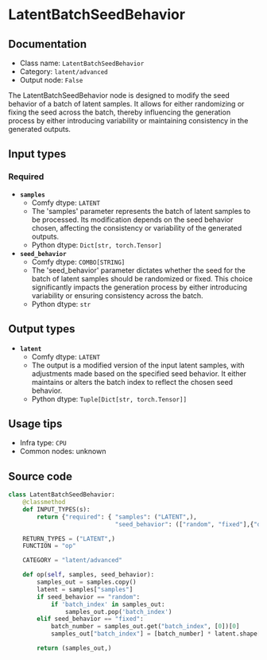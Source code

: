 # LatentBatchSeedBehavior
## Documentation
- Class name: `LatentBatchSeedBehavior`
- Category: `latent/advanced`
- Output node: `False`

The LatentBatchSeedBehavior node is designed to modify the seed behavior of a batch of latent samples. It allows for either randomizing or fixing the seed across the batch, thereby influencing the generation process by either introducing variability or maintaining consistency in the generated outputs.
## Input types
### Required
- **`samples`**
    - Comfy dtype: `LATENT`
    - The 'samples' parameter represents the batch of latent samples to be processed. Its modification depends on the seed behavior chosen, affecting the consistency or variability of the generated outputs.
    - Python dtype: `Dict[str, torch.Tensor]`
- **`seed_behavior`**
    - Comfy dtype: `COMBO[STRING]`
    - The 'seed_behavior' parameter dictates whether the seed for the batch of latent samples should be randomized or fixed. This choice significantly impacts the generation process by either introducing variability or ensuring consistency across the batch.
    - Python dtype: `str`
## Output types
- **`latent`**
    - Comfy dtype: `LATENT`
    - The output is a modified version of the input latent samples, with adjustments made based on the specified seed behavior. It either maintains or alters the batch index to reflect the chosen seed behavior.
    - Python dtype: `Tuple[Dict[str, torch.Tensor]]`
## Usage tips
- Infra type: `CPU`
- Common nodes: unknown


## Source code
```python
class LatentBatchSeedBehavior:
    @classmethod
    def INPUT_TYPES(s):
        return {"required": { "samples": ("LATENT",),
                              "seed_behavior": (["random", "fixed"],{"default": "fixed"}),}}

    RETURN_TYPES = ("LATENT",)
    FUNCTION = "op"

    CATEGORY = "latent/advanced"

    def op(self, samples, seed_behavior):
        samples_out = samples.copy()
        latent = samples["samples"]
        if seed_behavior == "random":
            if 'batch_index' in samples_out:
                samples_out.pop('batch_index')
        elif seed_behavior == "fixed":
            batch_number = samples_out.get("batch_index", [0])[0]
            samples_out["batch_index"] = [batch_number] * latent.shape[0]

        return (samples_out,)

```

